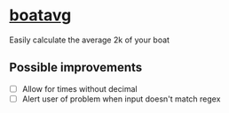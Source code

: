 # [boatavg](https://buchh.org/boatavg/)

Easily calculate the average 2k of your boat

## Possible improvements

- [ ] Allow for times without decimal
- [ ] Alert user of problem when input doesn't match regex
